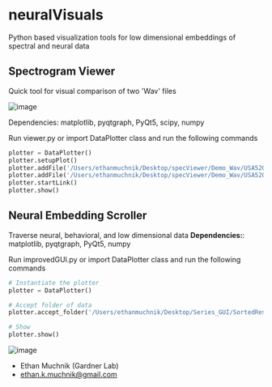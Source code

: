 # neuralVisuals

Python based visualization tools for low dimensional embeddings of spectral and neural data 

## **Spectrogram Viewer** 
Quick tool for visual comparison of two 'Wav' files 



![image](https://github.com/emuchni2/neuralVisuals/assets/85625059/94162dd3-e187-40c8-988f-dcbe13954e9a)

Dependencies: matplotlib, pyqtgraph, PyQt5, scipy, numpy

Run viewer.py or import DataPlotter class and run the following commands

```python
plotter = DataPlotter()
plotter.setupPlot()
plotter.addFile('/Users/ethanmuchnik/Desktop/specViewer/Demo_Wav/USA5207_45107.22309894_6_30_6_11_49.wav','top')
plotter.addFile('/Users/ethanmuchnik/Desktop/specViewer/Demo_Wav/USA5207_45107.22652648_6_30_6_17_32.wav','bottom')
plotter.startLink()
plotter.show()
```

## **Neural Embedding Scroller**
Traverse neural, behavioral, and low dimensional data
**Dependencies:**: matplotlib, pyqtgraph, PyQt5, numpy

Run improvedGUI.py or import DataPlotter class and run the following commands

```python
# Instantiate the plotter    
plotter = DataPlotter()

# Accept folder of data
plotter.accept_folder('/Users/ethanmuchnik/Desktop/Series_GUI/SortedResults/Pk146-Jul28')

# Show
plotter.show()
```
![image](https://github.com/emuchni2/neuralVisuals/assets/85625059/f5c6871f-6c12-4026-b0a3-05cc8a2c88b0)



- Ethan Muchnik (Gardner Lab)
- ethan.k.muchnik@gmail.com
